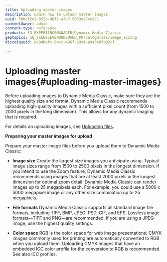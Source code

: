 ```yaml
---
title: Uploading master images
description: Learn how to upload master images.
uuid: 50bcf2e2-852b-48f1-a7c7-5063a87ce9c1
contentOwner: admin
content-type: reference
products: SG_EXPERIENCEMANAGER/Dynamic-Media-Classic
geptopics: SG_SCENESEVENONDEMAND_PK/categories/image_sizing
discoiquuid: 8c94bafc-94cc-496f-a394-a945cd7b02cf

---
```


# Uploading master images{#uploading-master-images}

Before uploading images to Dynamic Media Classic, make sure they are the highest quality size and format. Dynamic Media Classic recommends uploading high-quality images with a sufficient pixel count (from 1500 to 2000 pixels in the long dimension). This allows for any dynamic imaging that is required.

For details on uploading images, see [Uploading files](uploading-files.md#uploading_files).

**Preparing your master images for upload**

Prepare your master image files before you upload them to Dynamic Media Classic:

* **Image size**
Create the largest size images you anticipate using. Typical image sizes range from 1500 to 2500 pixels in the longest dimension. If you intend to use the Zoom feature, Dynamic Media Classic recommends using images that are at least 2000 pixels in the longest dimension for optimal zoom detail. Dynamic Media Classic can render images up to 25 megapixels each. For example, you could use a 5000 x 5000 megapixel image or any other size combination up to 25 megapixels.

* **File formats**
Dynamic Media Classic supports all standard image file formats, including TIFF, BMP, JPEG, PSD, GIF, and EPS. Lossless image formats—TIFF and PNG—are recommended. If you are using a JPEG image, use the highest quality settings.

* **Color space**
RGB is the color space for web image presentations; CMYK images commonly used for printing are automatically converted to RGB when you upload them. Uploading CMYK images that have an embedded ICC color profile for the conversion to RGB is recommended. See also ICC profiles.
